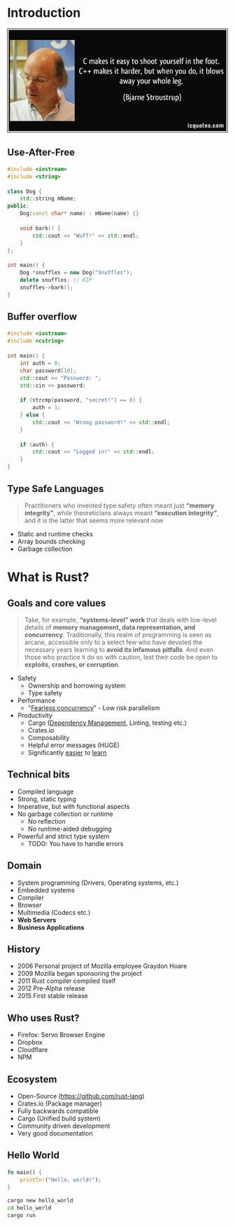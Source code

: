 # Introduction
![CPP Risiken](./img/cpp_leg_blowup.jpg)

## Use-After-Free
```c++
#include <iostream>
#include <string>

class Dog {
    std::string mName;
public:
    Dog(const char* name) : mName(name) {}

    void bark() {
        std::cout << "Wuff!" << std::endl;
    }
};

int main() {
    Dog *snuffles = new Dog("Snuffles");
    delete snuffles; // RIP
    snuffles->bark();
}
```

## Buffer overflow
```c++
#include <iostream>
#include <cstring>

int main() {
    int auth = 0;
    char password[10];
    std::cout << "Password: ";
    std::cin >> password;

    if (strcmp(password, "secret!") == 0) {
        auth = 1;
    } else {
        std::cout << "Wrong password!" << std::endl;
    }

    if (auth) {
        std::cout << "Logged in!" << std::endl;
    }
}
```

## Type Safe Languages
> Practitioners who invented type safety often meant just **“memory integrity”**, while theoreticians always meant **“execution integrity”**, and it is the latter that seems more relevant now
* Static and runtime checks
* Array bounds checking
* Garbage collection

# What is Rust?

## Goals and core values
> Take, for example, **“systems-level” work** that deals with low-level details of **memory management, data representation, and concurrency**. Traditionally, this realm of programming is seen as arcane, accessible only to a select few who have devoted the necessary years learning to **avoid its infamous pitfalls**. And even those who practice it do so with caution, lest their code be open to **exploits, crashes, or corruption**.
* Safety
    * Ownership and borrowing system
    * Type safety
* Performance
    * "[Fearless concurrency](https://doc.rust-lang.org/book/ch16-00-concurrency.html)" - Low risk parallelism
* Productivity
    * Cargo ([Dependency Management](https://wiki.alopex.li/LetsBeRealAboutDependencies), Linting, testing etc.)
    * Crates.io
    * Composability
    * Helpful error messages (HUGE)
    * Significantly [easier](https://www.youtube.com/watch?v=VSlBhAOLtFA) to [learn](http://static.fjcdn.com/pictures/Learn+c+in+21+days_7ee339_3181601.jpg)

## Technical bits
* Compiled language
* Strong, static typing
* Imperative, but with functional aspects
* No garbage collection or runtime
    * No reflection
    * No runtime-aided debugging
* Powerful and strict type system
    * TODO: You have to handle errors

## Domain
* System programming (Drivers, Operating systems, etc.)
* Embedded systems
* Compiler
* Browser
* Multimedia (Codecs etc.)
* **Web Servers**
* **Business Applications**

## History
* 2006 Personal project of Mozilla employee Graydon Hoare
* 2009 Mozilla began sponsoring the project
* 2011 Rust compiler compiled itself
* 2012 Pre-Alpha release
* 2015 First stable release

## Who uses Rust?
* Firefox: Servo Browser Engine
* Dropbox
* Cloudflare
* NPM

## Ecosystem
* Open-Source (https://github.com/rust-lang)
* Crates.io (Package manager)
* Fully backwards compatible
* Cargo (Unified build system)
* Community driven development
* Very good documentation

## Hello World
```rust
fn main() {
    println!("Hello, world!");
}
```
```sh
cargo new hello_world
cd hello_world
cargo run
```